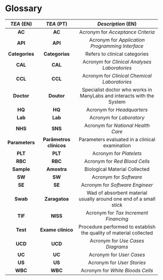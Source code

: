 # Glossary

| **_TEA_** (EN)   | **_TEA_** (PT)          | **_Description_** (EN)                                                |                                       
|:----------------:|:-----------------------:|:---------------------------------:                                    |
| **AC**           | **AC**                  | Acronym for _Acceptance Criteria_                                     |
| **API**          | **API**                 | Acronym for _Application Programming Interface_                       |
| **Categories**   | **Categorias**          | Refers to clinical categories                                         |
| **CAL**          | **CAL**                 | Acronym for _Clinical Analyses Laboratories_                          |
| **CCL**          | **CCL**                 | Acronym for _Clinical Chemical Laboratories_                          |
| **Doctor**       | **Doutor**              | Specialist doctor who works in ManyLabs and interacts with the System |
| **HQ**           | **HQ**                  | Acronym for _Headquarters_                                            |
| **Lab**          | **Lab**                 | Acronym for _Laboratory_                                              |
| **NHS**          | **SNS**                 | Acronym for _National Health Care_                                    |
| **Parameters**   | **Parâmetros clínicos** | Parameters evaluated in a clinical examination                        |
| **PLT**          | **PLT**                 | Acronym for _Platelets_                                               |
| **RBC**          | **RBC**                 | Acronym for _Red Blood Cells_                                         |
| **Sample**       | **Amostra**             | Biological Material Collected                                         |
| **SW**           | **SW**                  | Acronym for _Software_                                                |
| **SE**           | **SE**                  | Acronym for _Software Engineer_                                       |
| **Swab**         | **Zaragatoa**           | Wad of absorbent material usually around one end of a small stick     |
| **TIF**          | **NISS**                | Acronym for _Tax Increment Financing_                                 |
| **Test**         | **Exame clínico**       | Procedure performed to establish the quality of material collected    |
| **UCD**          | **UCD**                 | Acronym for _Use Cases Diagrams_                                      |
| **UC**           | **UC**                  | Acronym for _User Cases_                                              |
| **US**           | **US**                  | Acronym for _User Stories_                                            |
| **WBC**          | **WBC**                 | Acronym for _White Bloods Cells_                                      |








